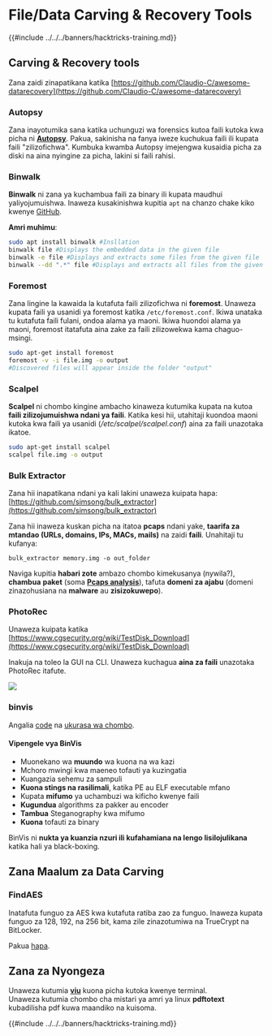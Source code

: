 # File/Data Carving & Recovery Tools

{{#include ../../../banners/hacktricks-training.md}}

## Carving & Recovery tools

Zana zaidi zinapatikana katika [https://github.com/Claudio-C/awesome-datarecovery](https://github.com/Claudio-C/awesome-datarecovery)

### Autopsy

Zana inayotumika sana katika uchunguzi wa forensics kutoa faili kutoka kwa picha ni [**Autopsy**](https://www.autopsy.com/download/). Pakua, sakinisha na fanya iweze kuchukua faili ili kupata faili "zilizofichwa". Kumbuka kwamba Autopsy imejengwa kusaidia picha za diski na aina nyingine za picha, lakini si faili rahisi.

### Binwalk <a href="#binwalk" id="binwalk"></a>

**Binwalk** ni zana ya kuchambua faili za binary ili kupata maudhui yaliyojumuishwa. Inaweza kusakinishwa kupitia `apt` na chanzo chake kiko kwenye [GitHub](https://github.com/ReFirmLabs/binwalk).

**Amri muhimu**:
```bash
sudo apt install binwalk #Insllation
binwalk file #Displays the embedded data in the given file
binwalk -e file #Displays and extracts some files from the given file
binwalk --dd ".*" file #Displays and extracts all files from the given file
```
### Foremost

Zana lingine la kawaida la kutafuta faili zilizofichwa ni **foremost**. Unaweza kupata faili ya usanidi ya foremost katika `/etc/foremost.conf`. Ikiwa unataka tu kutafuta faili fulani, ondoa alama ya maoni. Ikiwa huondoi alama ya maoni, foremost itatafuta aina zake za faili zilizowekwa kama chaguo-msingi.
```bash
sudo apt-get install foremost
foremost -v -i file.img -o output
#Discovered files will appear inside the folder "output"
```
### **Scalpel**

**Scalpel** ni chombo kingine ambacho kinaweza kutumika kupata na kutoa **faili zilizojumuishwa ndani ya faili**. Katika kesi hii, utahitaji kuondoa maoni kutoka kwa faili ya usanidi (_/etc/scalpel/scalpel.conf_) aina za faili unazotaka ikatoe.
```bash
sudo apt-get install scalpel
scalpel file.img -o output
```
### Bulk Extractor

Zana hii inapatikana ndani ya kali lakini unaweza kuipata hapa: [https://github.com/simsong/bulk_extractor](https://github.com/simsong/bulk_extractor)

Zana hii inaweza kuskan picha na itatoa **pcaps** ndani yake, **taarifa za mtandao (URLs, domains, IPs, MACs, mails)** na zaidi **faili**. Unahitaji tu kufanya:
```
bulk_extractor memory.img -o out_folder
```
Naviga kupitia **habari zote** ambazo chombo kimekusanya (nywila?), **chambua** **paket** (soma [**Pcaps analysis**](../pcap-inspection/)), tafuta **domeni za ajabu** (domeni zinazohusiana na **malware** au **zisizokuwepo**).

### PhotoRec

Unaweza kuipata katika [https://www.cgsecurity.org/wiki/TestDisk_Download](https://www.cgsecurity.org/wiki/TestDisk_Download)

Inakuja na toleo la GUI na CLI. Unaweza kuchagua **aina za faili** unazotaka PhotoRec itafute.

![](<../../../images/image (524).png>)

### binvis

Angalia [code](https://code.google.com/archive/p/binvis/) na [ukurasa wa chombo](https://binvis.io/#/).

#### Vipengele vya BinVis

- Muonekano wa **muundo** wa kuona na wa kazi
- Mchoro mwingi kwa maeneo tofauti ya kuzingatia
- Kuangazia sehemu za sampuli
- **Kuona stings na rasilimali**, katika PE au ELF executable mfano
- Kupata **mifumo** ya uchambuzi wa kificho kwenye faili
- **Kugundua** algorithms za pakker au encoder
- **Tambua** Steganography kwa mifumo
- **Kuona** tofauti za binary

BinVis ni **nukta ya kuanzia nzuri ili kufahamiana na lengo lisilojulikana** katika hali ya black-boxing.

## Zana Maalum za Data Carving

### FindAES

Inatafuta funguo za AES kwa kutafuta ratiba zao za funguo. Inaweza kupata funguo za 128, 192, na 256 bit, kama zile zinazotumiwa na TrueCrypt na BitLocker.

Pakua [hapa](https://sourceforge.net/projects/findaes/).

## Zana za Nyongeza

Unaweza kutumia [**viu**](https://github.com/atanunq/viu) kuona picha kutoka kwenye terminal.\
Unaweza kutumia chombo cha mistari ya amri ya linux **pdftotext** kubadilisha pdf kuwa maandiko na kuisoma.

{{#include ../../../banners/hacktricks-training.md}}
